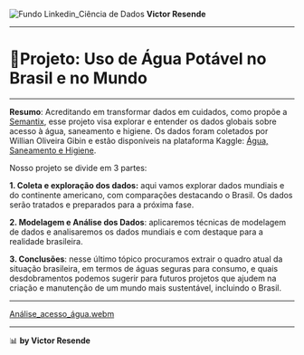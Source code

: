 ![Fundo Linkedin_Ciência de Dados](https://github.com/user-attachments/assets/0aa9ee1f-9131-4f88-9f25-73b532d9b2f0)
**Victor Resende**
_______________
# 🚰Projeto: Uso de Água Potável no Brasil e no Mundo
_______________
**Resumo**: Acreditando em transformar dados em cuidados, como propõe a [Semantix](https://semantix.ai/sobre-a-companhia/), esse projeto visa explorar e entender os dados globais sobre acesso à água, saneamento e higiene.
Os dados foram coletados por Willian Oliveira Gibin e estão disponíveis na plataforma Kaggle: [Água, Saneamento e Higiene](https://www.kaggle.com/datasets/willianoliveiragibin/water-sanitation-and-hygiene/code).

Nosso projeto se divide em 3 partes:

**1. Coleta e exploração dos dados:** aqui vamos explorar dados mundiais e do continente americano, com comparações destacando o Brasil. Os dados serão tratados e preparados para a próxima fase. 

**2. Modelagem e Análise dos Dados**: aplicaremos técnicas de modelagem de dados e analisaremos os dados mundiais e com destaque para a realidade brasileira. 

**3. Conclusões**: nesse último tópico procuramos extrair o quadro atual da situação brasileira, em termos de águas seguras para consumo, e quais desdobramentos podemos sugerir para futuros projetos que ajudem na criação e manutenção de um mundo mais sustentável, incluindo o Brasil.
_______________

[Análise_acesso_água.webm](https://github.com/user-attachments/assets/5f294975-3969-4d69-830a-70c264b488f6)
_______________
📊 **by Victor Resende**
